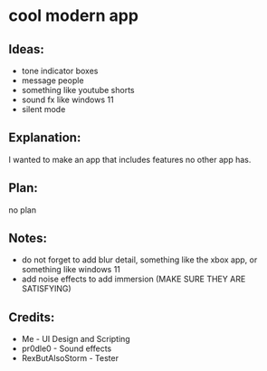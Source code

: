 # cool modern app

## Ideas:
- tone indicator boxes
- message people
- something like youtube shorts
- sound fx like windows 11
- silent mode

## Explanation:
I wanted to make an app that includes features no other app has.

## Plan:
no plan

## Notes:
- do not forget to add blur detail, something like the xbox app, or something like windows 11
- add noise effects to add immersion (MAKE SURE THEY ARE SATISFYING)

## Credits:
- Me - UI Design and Scripting
- pr0dle0 - Sound effects
- RexButAlsoStorm - Tester
